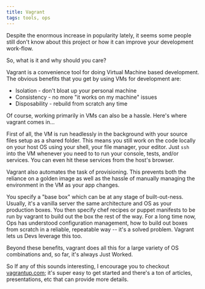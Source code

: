 ```yaml
---
title: Vagrant
tags: tools, ops
---
```


Despite the enormous increase in popularity lately, it seems some people 
still don't know about this project or how it can improve your 
development work-flow.

So, what is it and why should you care?

Vagrant is a convenience tool for doing Virtual Machine based 
development. The obvious benefits that you get by using VMs for 
development are:

* Isolation - don't bloat up your personal machine
* Consistency - no more "it works on my machine" issues
* Disposability - rebuild from scratch any time

Of course, working primarily in VMs can also be a hassle. Here's where 
vagrant comes in...

First of all, the VM is run headlessly in the background with your 
source files setup as a shared folder. This means you still work on the 
code locally on your host OS using your shell, your file manager, your 
editor. Just `ssh` into the VM whenever you need to to run your console, 
tests, and/or services. You can even hit these services from the host's 
browser.

Vagrant also automates the task of provisioning. This prevents both the 
reliance on a golden image as well as the hassle of manually managing 
the environment in the VM as your app changes.

You specify a "base box" which can be at any stage of built-out-ness. 
Usually, it's a vanilla server the same architecture and OS as your 
production boxes. You then specify chef recipes or puppet manifests to 
be run by vagrant to build out the box the rest of the way. For a long 
time now, Ops has understood configuration management, how to build out 
boxes from scratch in a reliable, repeatable way -- it's a solved 
problem. Vagrant lets us Devs leverage this too.

Beyond these benefits, vagrant does all this for a large variety of OS 
combinations and, so far, it's always Just Worked.

So If any of this sounds interesting, I encourage you to checkout 
[vagrantup.com][vagrant]; it's super easy to get started and there's a 
ton of articles, presentations, etc that can provide more details.

[vagrant]: http://vagrantup.com "title"
